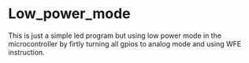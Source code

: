 # Low_power_mode

This is just a simple led program but using low power mode in the microcontroller by firtly turning all gpios to analog mode and using WFE instruction.
